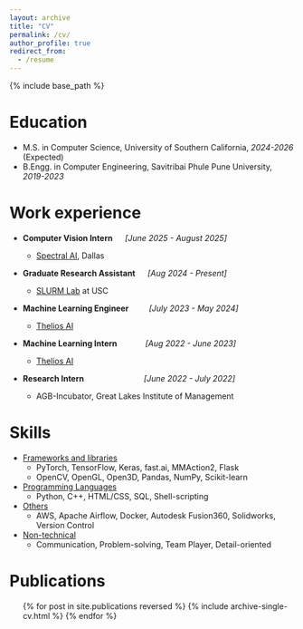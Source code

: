 ```yaml
---
layout: archive
title: "CV"
permalink: /cv/
author_profile: true
redirect_from:
  - /resume
---
```


{% include base_path %}

Education
======
* M.S. in Computer Science, University of Southern California,   *2024-2026*    (Expected)
* B.Engg. in Computer Engineering, Savitribai Phule Pune University, *2019-2023*

Work experience
======
* **Computer Vision Intern**  &emsp; *[June 2025 - August 2025]*
  * [Spectral AI](https://www.spectral-ai.com/), Dallas

* **Graduate Research Assistant**  &emsp; *[Aug 2024 - Present]*
  * [SLURM Lab](https://slurm-lab-usc.github.io/) at USC

* **Machine Learning Engineer**  &emsp;&emsp; *[July 2023 - May 2024]*
  * [Thelios AI](https://thelios.ai/)

* **Machine Learning Intern**  &emsp;&emsp;&emsp; *[Aug 2022 - June 2023]*
  * [Thelios AI](https://thelios.ai/)

* **Research Intern**  &emsp;&emsp;&emsp;&emsp;&emsp;&emsp;&emsp; *[June 2022 - July 2022]*
  * AGB-Incubator, Great Lakes Institute of Management
  
Skills
======
* <ins>Frameworks and libraries</ins>
  * PyTorch, TensorFlow, Keras, fast.ai, MMAction2, Flask
  * OpenCV, OpenGL, Open3D, Pandas, NumPy, Scikit-learn
* <ins>Programming Languages</ins>
  * Python, C++, HTML/CSS, SQL, Shell-scripting
* <ins>Others</ins>
  * AWS, Apache Airflow, Docker, Autodesk Fusion360, Solidworks, Version Control
* <ins>Non-technical</ins>
  * Communication, Problem-solving, Team Player, Detail-oriented

Publications
======
  <ul>{% for post in site.publications reversed %}
    {% include archive-single-cv.html %}
  {% endfor %}</ul>
  
<!-- Talks
======
  <ul>{% for post in site.talks reversed %}
    {% include archive-single-talk-cv.html  %}
  {% endfor %}</ul> -->
  
<!-- Teaching
======
  <ul>{% for post in site.teaching reversed %}
    {% include archive-single-cv.html %}
  {% endfor %}</ul> -->

<!-- Leadership
======
* Currently signed in to 43 different slack teams -->

